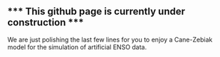 ## *** This github page is currently under construction *** <br>
We are just polishing the last few lines for you to enjoy a Cane-Zebiak model for the simulation of artificial ENSO data.
